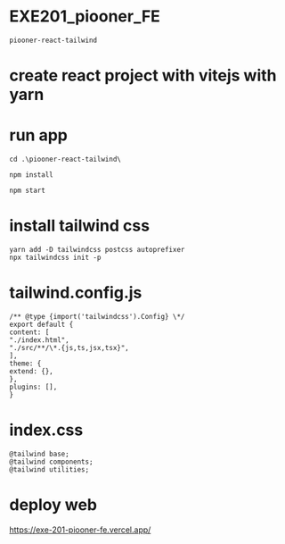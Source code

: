 # EXE201_piooner_FE

    piooner-react-tailwind

# create react project with vitejs with yarn

# run app

    cd .\piooner-react-tailwind\

    npm install

    npm start

# install tailwind css

    yarn add -D tailwindcss postcss autoprefixer
    npx tailwindcss init -p

# tailwind.config.js

    /** @type {import('tailwindcss').Config} \*/
    export default {
    content: [
    "./index.html",
    "./src/**/\*.{js,ts,jsx,tsx}",
    ],
    theme: {
    extend: {},
    },
    plugins: [],
    }

# index.css

    @tailwind base;
    @tailwind components;
    @tailwind utilities;

# deploy web
https://exe-201-piooner-fe.vercel.app/
